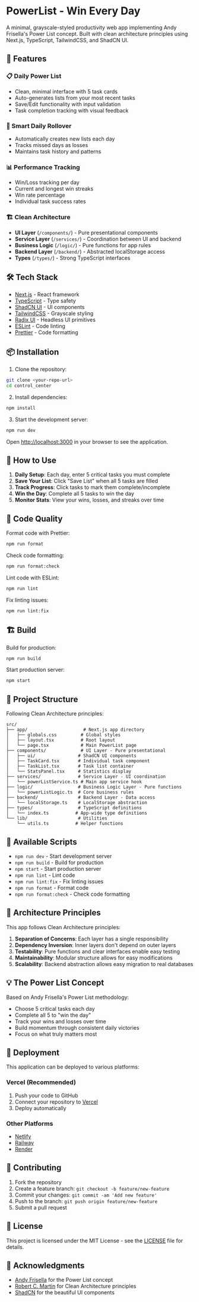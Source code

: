 # PowerList - Win Every Day

A minimal, grayscale-styled productivity web app implementing Andy Frisella's Power List concept. Built with clean architecture principles using Next.js, TypeScript, TailwindCSS, and ShadCN UI.

## 🚀 Features

### 📋 Daily Power List
- Clean, minimal interface with 5 task cards
- Auto-generates lists from your most recent tasks
- Save/Edit functionality with input validation
- Task completion tracking with visual feedback

### 📆 Smart Daily Rollover
- Automatically creates new lists each day
- Tracks missed days as losses
- Maintains task history and patterns

### 📊 Performance Tracking
- Win/Loss tracking per day
- Current and longest win streaks
- Win rate percentage
- Individual task success rates

### 🏗️ Clean Architecture
- **UI Layer** (`/components/`) - Pure presentational components
- **Service Layer** (`/services/`) - Coordination between UI and backend
- **Business Logic** (`/logic/`) - Pure functions for app rules
- **Backend Layer** (`/backend/`) - Abstracted localStorage access
- **Types** (`/types/`) - Strong TypeScript interfaces

## 🛠️ Tech Stack

- [Next.js](https://nextjs.org/) - React framework
- [TypeScript](https://www.typescriptlang.org/) - Type safety
- [ShadCN UI](https://ui.shadcn.com/) - UI components
- [TailwindCSS](https://tailwindcss.com/) - Grayscale styling
- [Radix UI](https://www.radix-ui.com/) - Headless UI primitives
- [ESLint](https://eslint.org/) - Code linting
- [Prettier](https://prettier.io/) - Code formatting

## 📦 Installation

1. Clone the repository:
```bash
git clone <your-repo-url>
cd control_center
```

2. Install dependencies:
```bash
npm install
```

3. Start the development server:
```bash
npm run dev
```

Open [http://localhost:3000](http://localhost:3000) in your browser to see the application.

## 🎯 How to Use

1. **Daily Setup**: Each day, enter 5 critical tasks you must complete
2. **Save Your List**: Click "Save List" when all 5 tasks are filled
3. **Track Progress**: Click tasks to mark them complete/incomplete
4. **Win the Day**: Complete all 5 tasks to win the day
5. **Monitor Stats**: View your wins, losses, and streaks over time

## 🎨 Code Quality

Format code with Prettier:
```bash
npm run format
```

Check code formatting:
```bash
npm run format:check
```

Lint code with ESLint:
```bash
npm run lint
```

Fix linting issues:
```bash
npm run lint:fix
```

## 🏗️ Build

Build for production:
```bash
npm run build
```

Start production server:
```bash
npm start
```

## 📁 Project Structure

Following Clean Architecture principles:

```
src/
├── app/                     # Next.js app directory
│   ├── globals.css         # Global styles
│   ├── layout.tsx          # Root layout
│   └── page.tsx            # Main PowerList page
├── components/             # UI Layer - Pure presentational
│   ├── ui/                # ShadCN UI components
│   ├── TaskCard.tsx       # Individual task component
│   ├── TaskList.tsx       # Task list container
│   └── StatsPanel.tsx     # Statistics display
├── services/              # Service Layer - UI coordination
│   └── powerListService.ts # Main app service hook
├── logic/                 # Business Logic Layer - Pure functions
│   └── powerListLogic.ts  # Core business rules
├── backend/               # Backend Layer - Data access
│   └── localStorage.ts    # LocalStorage abstraction
├── types/                 # TypeScript definitions
│   └── index.ts          # App-wide type definitions
└── lib/                   # Utilities
    └── utils.ts          # Helper functions
```

## 🎯 Available Scripts

- `npm run dev` - Start development server
- `npm run build` - Build for production
- `npm start` - Start production server
- `npm run lint` - Lint code
- `npm run lint:fix` - Fix linting issues
- `npm run format` - Format code
- `npm run format:check` - Check code formatting

## 🧠 Architecture Principles

This app follows Clean Architecture principles:

1. **Separation of Concerns**: Each layer has a single responsibility
2. **Dependency Inversion**: Inner layers don't depend on outer layers
3. **Testability**: Pure functions and clear interfaces enable easy testing
4. **Maintainability**: Modular structure allows for easy modifications
5. **Scalability**: Backend abstraction allows easy migration to real databases

## 💡 The Power List Concept

Based on Andy Frisella's Power List methodology:
- Choose 5 critical tasks each day
- Complete all 5 to "win the day"
- Track your wins and losses over time
- Build momentum through consistent daily victories
- Focus on what truly matters most

## 🚀 Deployment

This application can be deployed to various platforms:

### Vercel (Recommended)
1. Push your code to GitHub
2. Connect your repository to [Vercel](https://vercel.com)
3. Deploy automatically

### Other Platforms
- [Netlify](https://netlify.com)
- [Railway](https://railway.app)
- [Render](https://render.com)

## 🤝 Contributing

1. Fork the repository
2. Create a feature branch: `git checkout -b feature/new-feature`
3. Commit your changes: `git commit -am 'Add new feature'`
4. Push to the branch: `git push origin feature/new-feature`
5. Submit a pull request

## 📄 License

This project is licensed under the MIT License - see the [LICENSE](LICENSE) file for details.

## 🙏 Acknowledgments

- [Andy Frisella](https://andyfrisella.com) for the Power List concept
- [Robert C. Martin](https://blog.cleancoder.com) for Clean Architecture principles
- [ShadCN](https://twitter.com/shadcn) for the beautiful UI components